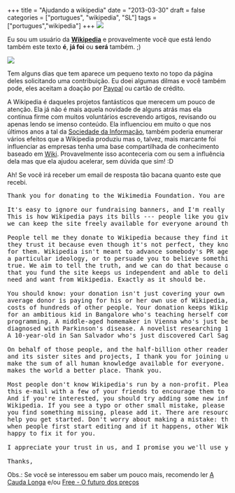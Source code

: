 +++
title = "Ajudando a wikipedia"
date = "2013-03-30"
draft = false
categories = ["portugues", "wikipedia", "SL"]
tags = ["portugues","wikipedia"]
+++
![](/images/Wikipedia-logo.png)

Eu sou um usuário da
[**Wikipedia**](http://pt.wikipedia.org/wiki/Wikip%C3%A9dia:P%C3%A1gina_principal)
e provavelmente você que está lendo também este texto **é**, **já foi**
ou **será** também. ;)

![](/images/wikipedia.png)

Tem alguns dias que tem aparece um pequeno texto no topo da página deles
solicitando uma contribuição. Eu doei algumas dilmas e você também pode,
eles aceitam a doação por [Paypal](http://www.paypal.com) ou cartão de
crédito.

A Wikipedia é daqueles projetos fantásticos que merecem um pouco de
atenção. Ela já não é mais aquela novidade de alguns atrás mas ela
continua firme com muitos voluntários escrevendo artigos, revisando ou
apenas lendo se imenso conteúdo. Ela influenciou em muito o que nos
últimos anos a tal da [Sociedade da
Informação](http://pt.wikipedia.org/wiki/Sociedade_da_informa%C3%A7%C3%A3o),
também poderia enumerar vários efeitos que a Wikipedia produziu mas o,
talvez, mais marcante foi influenciar as empresas tenha uma base
compartilhada de conhecimento baseado em
[Wiki](http://pt.wikipedia.org/wiki/WikiWikiWeb). Provavelmente isso
aconteceria com ou sem a influência dela mas que ela ajudou acelerar,
sem dúvida que sim! :D

Ah! Se você irá receber um email de resposta tão bacana quanto este que
recebi.

<pre>
Thank you for donating to the Wikimedia Foundation. You are wonderful!

It's easy to ignore our fundraising banners, and I'm really glad you didn't.
This is how Wikipedia pays its bills --- people like you giving us money, so
we can keep the site freely available for everyone around the world.

People tell me they donate to Wikipedia because they find it useful, and
they trust it because even though it's not perfect, they know it's written
for them. Wikipedia isn't meant to advance somebody's PR agenda or push
a particular ideology, or to persuade you to believe something that's not
true. We aim to tell the truth, and we can do that because of you. The fact
that you fund the site keeps us independent and able to deliver what you
need and want from Wikipedia. Exactly as it should be.

You should know: your donation isn't just covering your own costs. The
average donor is paying for his or her own use of Wikipedia, plus the
costs of hundreds of other people. Your donation keeps Wikipedia available
for an ambitious kid in Bangalore who's teaching herself computer
programming. A middle-aged homemaker in Vienna who's just been
diagnosed with Parkinson's disease. A novelist researching 1850s Britain.
A 10-year-old in San Salvador who's just discovered Carl Sagan.

On behalf of those people, and the half-billion other readers of Wikipedia
and its sister sites and projects, I thank you for joining us in our effort to
make the sum of all human knowledge available for everyone. Your donation
makes the world a better place. Thank you.

Most people don't know Wikipedia's run by a non-profit. Please consider sharing
this e-mail with a few of your friends to encourage them to donate too.
And if you're interested, you should try adding some new information to
Wikipedia. If you see a typo or other small mistake, please fix it, and if
you find something missing, please add it. There are resources that can
help you get started. Don't worry about making a mistake: that's normal
when people first start editing and if it happens, other Wikipedians will be
happy to fix it for you.

I appreciate your trust in us, and I promise you we'll use your money well.

Thanks,
</pre>

Obs.: Se você se interessou em saber um pouco mais, recomendo ler [A Cauda Longa](http://www.livrariacultura.com.br/scripts/resenha/resenha.asp?nitem=1571513&sid=96816310715330398412039239) e/ou [Free - O futuro dos preços](http://www.livrariacultura.com.br/scripts/resenha/resenha.asp?nitem=2855974&sid=96816310715330398412039239)
